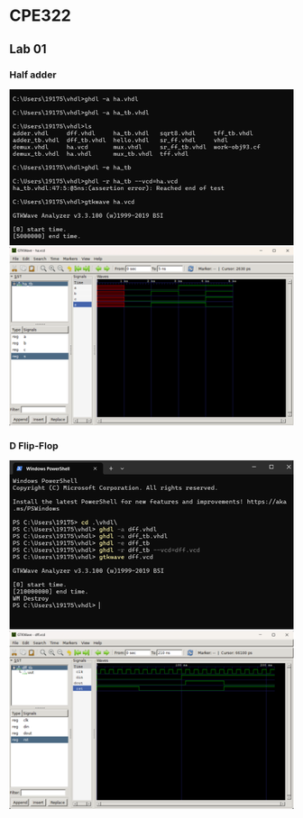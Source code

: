 # CPE322

## Lab  01

### Half adder
![Half Adder Terminal](pictures/haTerminal.png)
![gtkwave Adder Output](pictures/haResult.png)

### D Flip-Flop
![D Flip-Flop Terminal](pictures/flipflopterminal.png)
![D Flip-Flop Output](pictures/flipflopgtk.png)